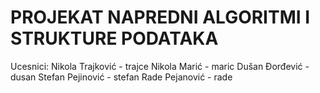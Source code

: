 # PROJEKAT NAPREDNI ALGORITMI I STRUKTURE PODATAKA

Ucesnici: 
    Nikola Trajković - trajce 
    Nikola Marić - maric
    Dušan Đorđević - dusan
    Stefan Pejinović - stefan
    Rade Pejanović - rade
